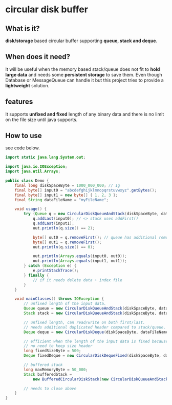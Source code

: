 # circular disk buffer

## What is it?
**disk/storage** based circular buffer supporting **queue, stack and deque**.


## When does it need?
It will be useful when the memory based stack/queue does not fit to **hold large data** and needs some **persistent storage** to save them. Even though Database or MessageQueue can handle it but this project tries to provide a **lightweight** solution.

## features
It supports **unfixed and fixed** length of any binary data and there is no limit on the file size until java supports.

## How to use
see code below.
```java
import static java.lang.System.out;

import java.io.IOException;
import java.util.Arrays;

public class Demo {
	final long diskSpaceByte = 1000_000_000; // 1g
	final byte[] input0 = "abcdefghijklmnopqrstuvwxyz".getBytes();
	final byte[] input1 = new byte[] { 1, 2, 3 };
	final String dataFileName = "myFileName";

	void usage() {
		try (Queue q = new CircularDiskQueueAndStack(diskSpaceByte, dataFileName)) {
			q.addLast(input0); // <> stack uses addFirst()
			q.addLast(input1);
			out.println(q.size() == 2);

			byte[] out0 = q.removeFirst(); // queue has additional removeLast()
			byte[] out1 = q.removeFirst();
			out.println(q.size() == 0);

			out.println(Arrays.equals(input0, out0));
			out.println(Arrays.equals(input1, out1));
		} catch (Exception e) {
			e.printStackTrace();
		} finally {
			// if it needs delete data + index file
		}
	}

	void mainClasses() throws IOException {
		// unfixed length of the input data.
		Queue queue = new CircularDiskQueueAndStack(diskSpaceByte, dataFileName);
		Stack stack = new CircularDiskQueueAndStack(diskSpaceByte, dataFileName);

		// unfixed length, can read/write on both first/last. 
		// needs additional duplicated header compared to stack/queue.
		Deque deque = new CircularDiskDeque(diskSpaceByte, dataFileName);

		// efficient when the length of the input data is fixed because 
		// no need to keep size header
		long fixedSizeByte = 500;
		Deque fixedDeque = new CircularDiskDequeFixed(diskSpaceByte, dataFileName, fixedSizeByte);

		// buffered stack
		long maxMemoryByte = 50_000;
		Stack bufferedStack = 
			new BufferedCircularDiskStack(new CircularDiskQueueAndStack(diskSpaceByte, dataFileName), maxMemoryByte);

		// needs to close above
	}
}

```

